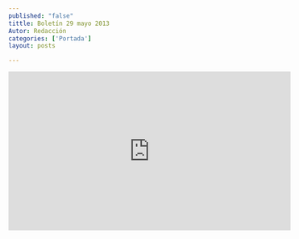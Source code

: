 ```yaml
---
published: "false"
tittle: Boletín 29 mayo 2013
Autor: Redacción
categories: ['Portada']
layout: posts

---
```


<iframe width="560" height="315" src="http://www.youtube.com/embed/2peLOx93Ii8" frameborder="0" allowfullscreen></iframe>
